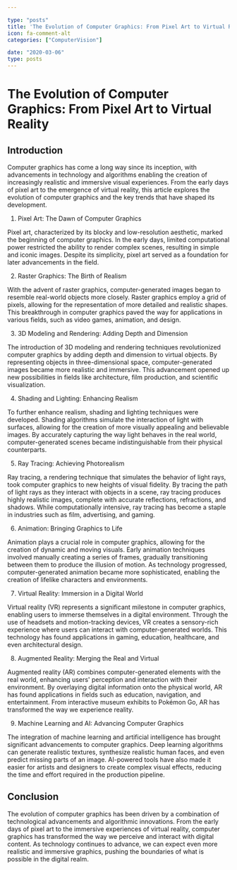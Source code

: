 ```yaml
---

type: "posts"
title: 'The Evolution of Computer Graphics: From Pixel Art to Virtual Reality'
icon: fa-comment-alt
categories: ["ComputerVision"]

date: "2020-03-06"
type: posts
---
```





# The Evolution of Computer Graphics: From Pixel Art to Virtual Reality

## Introduction

Computer graphics has come a long way since its inception, with advancements in technology and algorithms enabling the creation of increasingly realistic and immersive visual experiences. From the early days of pixel art to the emergence of virtual reality, this article explores the evolution of computer graphics and the key trends that have shaped its development.

1. Pixel Art: The Dawn of Computer Graphics

Pixel art, characterized by its blocky and low-resolution aesthetic, marked the beginning of computer graphics. In the early days, limited computational power restricted the ability to render complex scenes, resulting in simple and iconic images. Despite its simplicity, pixel art served as a foundation for later advancements in the field.

2. Raster Graphics: The Birth of Realism

With the advent of raster graphics, computer-generated images began to resemble real-world objects more closely. Raster graphics employ a grid of pixels, allowing for the representation of more detailed and realistic shapes. This breakthrough in computer graphics paved the way for applications in various fields, such as video games, animation, and design.

3. 3D Modeling and Rendering: Adding Depth and Dimension

The introduction of 3D modeling and rendering techniques revolutionized computer graphics by adding depth and dimension to virtual objects. By representing objects in three-dimensional space, computer-generated images became more realistic and immersive. This advancement opened up new possibilities in fields like architecture, film production, and scientific visualization.

4. Shading and Lighting: Enhancing Realism

To further enhance realism, shading and lighting techniques were developed. Shading algorithms simulate the interaction of light with surfaces, allowing for the creation of more visually appealing and believable images. By accurately capturing the way light behaves in the real world, computer-generated scenes became indistinguishable from their physical counterparts.

5. Ray Tracing: Achieving Photorealism

Ray tracing, a rendering technique that simulates the behavior of light rays, took computer graphics to new heights of visual fidelity. By tracing the path of light rays as they interact with objects in a scene, ray tracing produces highly realistic images, complete with accurate reflections, refractions, and shadows. While computationally intensive, ray tracing has become a staple in industries such as film, advertising, and gaming.

6. Animation: Bringing Graphics to Life

Animation plays a crucial role in computer graphics, allowing for the creation of dynamic and moving visuals. Early animation techniques involved manually creating a series of frames, gradually transitioning between them to produce the illusion of motion. As technology progressed, computer-generated animation became more sophisticated, enabling the creation of lifelike characters and environments.

7. Virtual Reality: Immersion in a Digital World

Virtual reality (VR) represents a significant milestone in computer graphics, enabling users to immerse themselves in a digital environment. Through the use of headsets and motion-tracking devices, VR creates a sensory-rich experience where users can interact with computer-generated worlds. This technology has found applications in gaming, education, healthcare, and even architectural design.

8. Augmented Reality: Merging the Real and Virtual

Augmented reality (AR) combines computer-generated elements with the real world, enhancing users' perception and interaction with their environment. By overlaying digital information onto the physical world, AR has found applications in fields such as education, navigation, and entertainment. From interactive museum exhibits to Pokémon Go, AR has transformed the way we experience reality.

9. Machine Learning and AI: Advancing Computer Graphics

The integration of machine learning and artificial intelligence has brought significant advancements to computer graphics. Deep learning algorithms can generate realistic textures, synthesize realistic human faces, and even predict missing parts of an image. AI-powered tools have also made it easier for artists and designers to create complex visual effects, reducing the time and effort required in the production pipeline.

## Conclusion

The evolution of computer graphics has been driven by a combination of technological advancements and algorithmic innovations. From the early days of pixel art to the immersive experiences of virtual reality, computer graphics has transformed the way we perceive and interact with digital content. As technology continues to advance, we can expect even more realistic and immersive graphics, pushing the boundaries of what is possible in the digital realm.